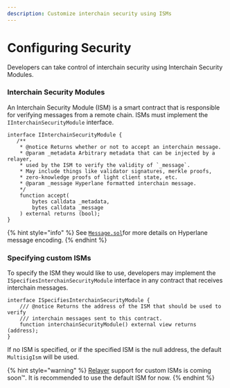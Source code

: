```yaml
---
description: Customize interchain security using ISMs
---
```


# Configuring Security

Developers can take control of interchain security using Interchain Security Modules.&#x20;

### Interchain Security Modules

An Interchain Security Module (ISM) is a smart contract that is responsible for verifying messages from a remote chain. ISMs must implement the `IInterchainSecurityModule` interface.

```solidity
interface IInterchainSecurityModule {
   /**
    * @notice Returns whether or not to accept an interchain message.
    * @param _metadata Arbitrary metadata that can be injected by a relayer,
    * used by the ISM to verify the validity of `_message`.
    * May include things like validator signatures, merkle proofs,
    * zero-knowledge proofs of light client state, etc.
    * @param _message Hyperlane formatted interchain message.
    */
    function accept(
        bytes calldata _metadata,
        bytes calldata _message
    ) external returns (bool);
}   
```

{% hint style="info" %}
See [`Message.sol`](https://github.com/hyperlane-xyz/hyperlane-monorepo/blob/main/solidity/contracts/libs/Message.sol)for more details on Hyperlane message encoding.
{% endhint %}

### Specifying custom ISMs

To specify the ISM they would like to use, developers may implement the `ISpecifiesInterchainSecurityModule` interface in any contract that receives interchain messages.

```solidity
interface ISpecifiesInterchainSecurityModule {
    /// @notice Returns the address of the ISM that should be used to verify
    /// interchain messages sent to this contract.
    function interchainSecurityModule() external view returns (address);
}
```

If no ISM is specified, or if the specified ISM is the null address, the default `MultisigIsm` will be used.

{% hint style="warning" %}
[Relayer](../../../protocol/agents/relayer.md) support for custom ISMs is coming soon™️. It is recommended to use the default ISM for now.
{% endhint %}
